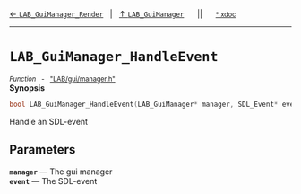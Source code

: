 [&#8592; `LAB_GuiManager_Render`](LAB--gui--lab_guimanager--lab_guimanager_render.md)&nbsp;&nbsp;&nbsp;|&nbsp;&nbsp;&nbsp;[&#8593; `LAB_GuiManager`](LAB--gui--lab_guimanager.md)&nbsp;&nbsp;&nbsp;&nbsp;&nbsp;&nbsp;||&nbsp;&nbsp;&nbsp;&nbsp;&nbsp;&nbsp;<small>[\* xdoc](../xdoc/LAB/gui.xmd#L287)</small>
***

# `LAB_GuiManager_HandleEvent`
<small>*Function* &nbsp; - &nbsp; ["LAB/gui/manager.h"](../include/LAB/gui/manager.h)</small>  
**Synopsis**

```cpp
bool LAB_GuiManager_HandleEvent(LAB_GuiManager* manager, SDL_Event* event);
```

Handle an SDL-event

## Parameters
**`manager`** &#8213; The gui manager  
**`event`** &#8213; The SDL-event  

